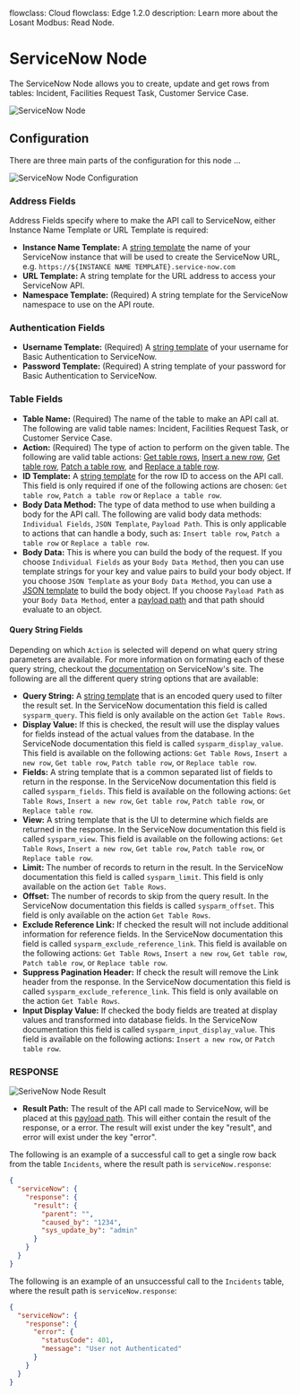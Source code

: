 flowclass: Cloud
flowclass: Edge 1.2.0
description: Learn more about the Losant Modbus: Read Node.


# ServiceNow Node

The ServiceNow Node allows you to create, update and get rows from tables: Incident, Facilities Request Task, Customer Service Case.

![ServiceNow Node](/images/workflows/data/service-now-node.png "ServiceNow Node")

## Configuration

There are three main parts of the configuration for this node ...

![ServiceNow Node Configuration](/images/workflows/data/service-now-node-configuration.png "ServiceNow Node Configuration")

### Address Fields

Address Fields specify where to make the API call to ServiceNow, either Instance Name Template or URL Template is required: 

*  **Instance Name Template:** A [string template](/workflows/accessing-payload-data/#string-templates) the name of your ServiceNow instance that will be used to create the ServiceNow URL, e.g. `https://${INSTANCE NAME TEMPLATE}.service-now.com`
*  **URL Template:** A string template for the URL address to access your ServiceNow API.
*  **Namespace Template:** (Required) A string template for the ServiceNow namespace to use on the API route.

### Authentication Fields

*  **Username Template:** (Required) A [string template](/workflows/accessing-payload-data/#string-templates) of your username for Basic Authentication to ServiceNow. 
*  **Password Template:** (Required) A string template of your password for Basic Authentication to ServiceNow.

### Table Fields

*  **Table Name:** (Required) The name of the table to make an API call at. The following are valid table names: Incident, Facilities Request Task, or Customer Service Case.
*  **Action:** (Required) The type of action to perform on the given table. The following are valid table actions: [Get table rows](https://developer.servicenow.com/app.do#!/rest_api_doc?v=jakarta&id=c_TableAPI), [Insert a new row](https://developer.servicenow.com/app.do#!/rest_api_doc?v=jakarta&id=r_TableAPI-POST), [Get table row](https://developer.servicenow.com/app.do#!/rest_api_doc?v=jakarta&id=r_TableAPI-GETid), [Patch a table row](https://developer.servicenow.com/app.do#!/rest_api_doc?v=jakarta&id=r_TableAPI-PATCH), and [Replace a table row](https://developer.servicenow.com/app.do#!/rest_api_doc?v=jakarta&id=r_TableAPI-PUT).
*  **ID Template:** A [string template](/workflows/accessing-payload-data/#string-templates) for the row ID to access on the API call. This field is only required if one of the following actions are chosen: `Get table row`, `Patch a table row` or `Replace a table row`.
*  **Body Data Method:** The type of data method to use when building a body for the API call. The following are valid body data methods: `Individual Fields`, `JSON Template`, `Payload Path`. This is only applicable to actions that can handle a body, such as: `Insert table row`, `Patch a table row` or `Replace a table row`.
*  **Body Data:** This is where you can build the body of the request. If you choose `Individual Fields` as your `Body Data Method`, then you can use template strings for your key and value pairs to build your body object. If you choose `JSON Template` as your `Body Data Method`, you can use a [JSON template](/workflows/accessing-payload-data/#json-templates) to build the body object. If you choose `Payload Path` as your `Body Data Method`, enter a [payload path](/workflows/accessing-payload-data/#payload-paths) and that path should evaluate to an object.

#### Query String Fields

Depending on which `Action` is selected will depend on what query string parameters are available. For more information on formating each of these query string, checkout the [documentation](https://developer.servicenow.com/app.do#!/rest_api_doc?v=jakarta) on ServiceNow's site. The following are all the different query string options that are available:

*  **Query String:** A [string template](/workflows/accessing-payload-data/#string-templates) that is an encoded query used to filter the result set. In the ServiceNow documentation this field is called `sysparm_query`. This field is only available on the action `Get Table Rows`.
*  **Display Value:** If this is checked, the result will use the display values for fields instead of the actual values from the database. In the ServiceNode documentation this field is called `sysparm_display_value`. This field is available on the following actions: `Get Table Rows`, `Insert a new row`, `Get table row`, `Patch table row`, or `Replace table row`.
*  **Fields:** A string template that is a common separated list of fields to return in the response. In the ServiceNow documentation this field is called `sysparm_fields`. This field is available on the following actions: `Get Table Rows`, `Insert a new row`, `Get table row`, `Patch table row`, or `Replace table row`.
*  **View:** A string template that is the UI to determine which fields are returned in the response. In the ServiceNow documentation this field is called `sysparm_view`. This field is available on the following actions: `Get Table Rows`, `Insert a new row`, `Get table row`, `Patch table row`, or `Replace table row`.
*  **Limit:** The number of records to return in the result. In the ServiceNow documentation this field is called `sysparm_limit`. This field is only available on the action `Get Table Rows`.
*  **Offset:** The number of records to skip from the query result. In the ServiceNow documentation this fields is called `sysparm_offset`. This field is only available on the action `Get Table Rows`.
*  **Exclude Reference Link:** If checked the result will not include additional information for reference fields. In the ServiceNow documentation this field is called `sysparm_exclude_reference_link`. This field is available on the following actions: `Get Table Rows`, `Insert a new row`, `Get table row`, `Patch table row`, or `Replace table row`.
*  **Suppress Pagination Header:** If check the result will remove the Link header from the response. In the ServiceNow documentation this field is called `sysparm_exclude_reference_link`. This field is only available on the action `Get Table Rows`.
*  **Input Display Value:** If checked the body fields are treated at display values and transformed into database fields. In the ServiceNow documentation this field is called `sysparm_input_display_value`. This field is available on the following actions: `Insert a new row`, or  `Patch table row`.

### RESPONSE

![SeriveNow Node Result](/images/workflows/data/service-now-node-result.png "ServiceNow Node Result")

*  **Result Path:** The result of the API call made to ServiceNow, will be placed at this [payload path](/workflows/accessing-payload-data/#payload-paths). This will either contain the result of the response, or a error. The result will exist under the key "result", and error will exist under the key "error".

The following is an example of a successful call to get a single row back from the table `Incidents`, where the result path is `serviceNow.response`:
```json
{
  "serviceNow": {
    "response": {
      "result": {
        "parent": "",
        "caused_by": "1234",
        "sys_update_by": "admin"
      }
    }
  }
}
```

The following is an example of an unsuccessful call to the `Incidents` table, where the result path is `serviceNow.response`:
```json
{
  "serviceNow": {
    "response": {
      "error": {
        "statusCode": 401,
        "message": "User not Authenticated"
      }
    }
  }
}

```
